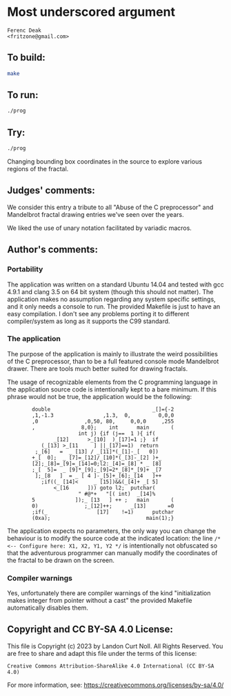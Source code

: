 # Most underscored argument

    Ferenc Deak  
    <fritzone@gmail.com>  

## To build:

```sh
make
```

## To run:

```sh
./prog
```

## Try:

```sh
./prog
```

Changing bounding box coordinates in the source to explore
various regions of the fractal.

## Judges' comments:

We consider this entry a tribute to all "Abuse of the C preprocessor"
and Mandelbrot fractal drawing entries we've seen over the years.

We liked the use of unary notation facilitated by variadic macros.

## Author's comments:

### Portability

The application was written on a standard Ubuntu 14.04 and tested with
gcc 4.9.1 and clang 3.5 on 64 bit system (though this should not matter).
The application makes no assumption regarding any system specific settings,
and it only needs a console to run. The provided Makefile is just to have
an easy compilation. I don't see any problems porting it to different
compiler/system as long as it supports the C99 standard.

### The application

The purpose of the application is mainly to illustrate the weird possibilities
of the C preprocessor, than to be a full featured console mode Mandelbrot
drawer. There are tools much better suited for drawing fractals.

The usage of recognizable elements from the C programming language in the
application source code is intentionally kept to a bare minimum. If this phrase
would not be true, the application would be the following:

            double                                 _[]={-2
            ,1,-1.3                ,1.3,  0,         0,0,0
            ,0               ,0,50, 80,     0,0,0     ,255
            ,               8,0};    int      main       (
                           int j) {if (j==  1 ){ if(
                   _[12]      >_[10]  )_[17]=1 ;}  if
               (_[13] >_[11     ] ||_[17]==1)  return
             ;_[6]   =  _ [13] / _[11]*(_[1]-_[   0])
            +_[  0];  _ [7]=_[12]/_[10]*(_[3]-_[2] )+_
            [2];_[8]=_[9]=_[14]=0;l2:_[4]=_[8] * _ [8]
            ;_[  5]=  _ [9]*_[9];_[9]=2*_[8]*_[9]+ _[7
             ];_[8   ]  = _ [ 4 ]-_[5]+_[6];_[14   ]++
               ;if((_ [14]<     _ [15])&&(_[4]+ _[ 5]
                   <_[16      ])) goto l2;  putchar(
                           " #@*+   "[( int)  _[14]%
            5             ]);_ [13   ] ++ ;   main       (
            0)               ;_[12]++;      _[13]       =0
            ;if(_                [17]    !=1)      putchar
            (0xa);                               main(1);}

The application expects no parameters, the only way you can change the behaviour
is to modify the source code at the indicated location: the line
`/* <-- Configure here: X1, X2, Y1, Y2 */` is intentionally not obfuscated so
that the adventurous programmer can manually modify the coordinates of the
fractal to be drawn on the screen.

### Compiler warnings

Yes, unfortunately there are compiler warnings of the kind "initialization makes
integer from pointer without a cast" the provided Makefile automatically
disables them.

## Copyright and CC BY-SA 4.0 License:

This file is Copyright (c) 2023 by Landon Curt Noll.  All Rights Reserved.
You are free to share and adapt this file under the terms of this license:

    Creative Commons Attribution-ShareAlike 4.0 International (CC BY-SA 4.0)

For more information, see: https://creativecommons.org/licenses/by-sa/4.0/
